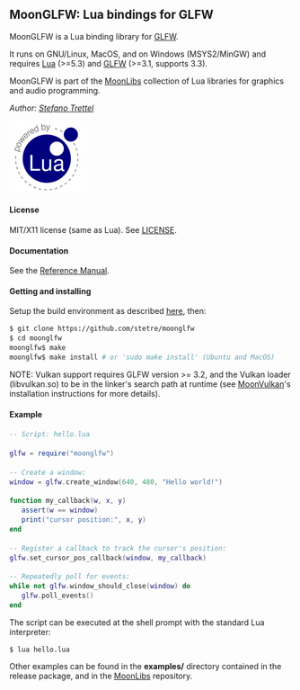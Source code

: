 ## MoonGLFW: Lua bindings for GLFW

MoonGLFW is a Lua binding library for [GLFW](http://www.glfw.org/).

It runs on GNU/Linux, MacOS, and on Windows (MSYS2/MinGW) and requires 
[Lua](http://www.lua.org/) (>=5.3)
and [GLFW](http://www.glfw.org/download.html) (>=3.1, supports 3.3).

MoonGLFW is part of the [MoonLibs](https://github.com/stetre/moonlibs) collection
of Lua libraries for graphics and audio programming.

_Author:_ _[Stefano Trettel](https://www.linkedin.com/in/stetre)_

[![Lua logo](./doc/powered-by-lua.gif)](http://www.lua.org/)

#### License

MIT/X11 license (same as Lua). See [LICENSE](./LICENSE).

#### Documentation

See the [Reference Manual](https://stetre.github.io/moonglfw/doc/index.html).

#### Getting and installing

Setup the build environment as described [here](https://github.com/stetre/moonlibs), then:

```sh
$ git clone https://github.com/stetre/moonglfw
$ cd moonglfw
moonglfw$ make
moonglfw$ make install # or 'sudo make install' (Ubuntu and MacOS)
```

NOTE: Vulkan support requires GLFW version >= 3.2, and the Vulkan loader (libvulkan.so)
to be in the linker's search path at runtime
(see [MoonVulkan](https://github.com/stetre/moonvulkan#getting-and-installing)'s installation 
instructions for more details).

#### Example

```lua
-- Script: hello.lua

glfw = require("moonglfw")

-- Create a window:
window = glfw.create_window(640, 480, "Hello world!")

function my_callback(w, x, y) 
   assert(w == window)
   print("cursor position:", x, y) 
end

-- Register a callback to track the cursor's position:
glfw.set_cursor_pos_callback(window, my_callback)

-- Repeatedly poll for events:
while not glfw.window_should_close(window) do
   glfw.poll_events()
end
```

The script can be executed at the shell prompt with the standard Lua interpreter:

```shell
$ lua hello.lua
```

Other examples can be found in the **examples/** directory contained in the release package,
and in the [MoonLibs](https://github.com/stetre/moonlibs) repository.


